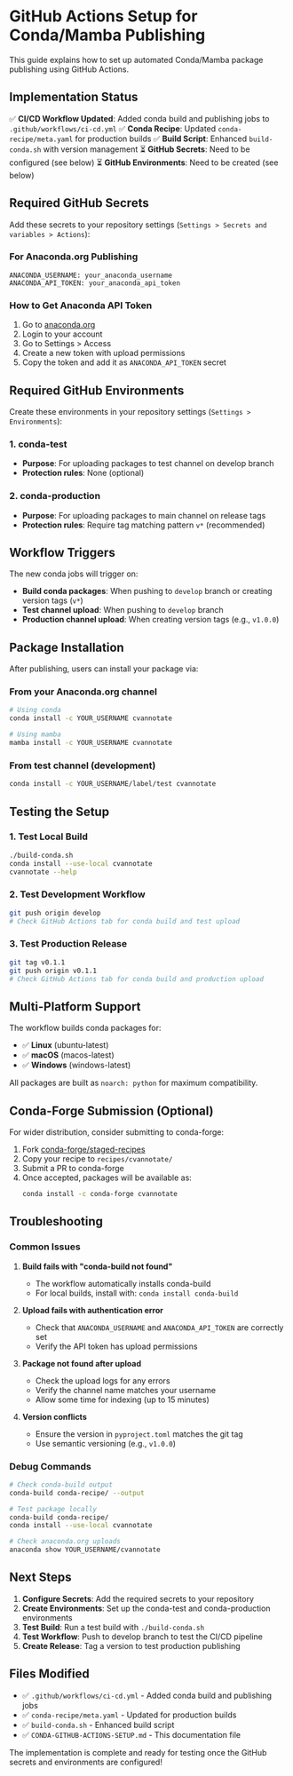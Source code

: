 # GitHub Actions Setup for Conda/Mamba Publishing

This guide explains how to set up automated Conda/Mamba package publishing using GitHub Actions.

## Implementation Status

✅ **CI/CD Workflow Updated**: Added conda build and publishing jobs to `.github/workflows/ci-cd.yml`
✅ **Conda Recipe**: Updated `conda-recipe/meta.yaml` for production builds
✅ **Build Script**: Enhanced `build-conda.sh` with version management
⏳ **GitHub Secrets**: Need to be configured (see below)
⏳ **GitHub Environments**: Need to be created (see below)

## Required GitHub Secrets

Add these secrets to your repository settings (`Settings > Secrets and variables > Actions`):

### For Anaconda.org Publishing
```
ANACONDA_USERNAME: your_anaconda_username
ANACONDA_API_TOKEN: your_anaconda_api_token
```

### How to Get Anaconda API Token
1. Go to [anaconda.org](https://anaconda.org/)
2. Login to your account
3. Go to Settings > Access
4. Create a new token with upload permissions
5. Copy the token and add it as `ANACONDA_API_TOKEN` secret

## Required GitHub Environments

Create these environments in your repository settings (`Settings > Environments`):

### 1. conda-test
- **Purpose**: For uploading packages to test channel on develop branch
- **Protection rules**: None (optional)

### 2. conda-production  
- **Purpose**: For uploading packages to main channel on release tags
- **Protection rules**: Require tag matching pattern `v*` (recommended)

## Workflow Triggers

The new conda jobs will trigger on:

- **Build conda packages**: When pushing to `develop` branch or creating version tags (`v*`)
- **Test channel upload**: When pushing to `develop` branch
- **Production channel upload**: When creating version tags (e.g., `v1.0.0`)

## Package Installation

After publishing, users can install your package via:

### From your Anaconda.org channel
```bash
# Using conda
conda install -c YOUR_USERNAME cvannotate

# Using mamba
mamba install -c YOUR_USERNAME cvannotate
```

### From test channel (development)
```bash
conda install -c YOUR_USERNAME/label/test cvannotate
```

## Testing the Setup

### 1. Test Local Build
```bash
./build-conda.sh
conda install --use-local cvannotate
cvannotate --help
```

### 2. Test Development Workflow
```bash
git push origin develop
# Check GitHub Actions tab for conda build and test upload
```

### 3. Test Production Release
```bash
git tag v0.1.1
git push origin v0.1.1
# Check GitHub Actions tab for conda build and production upload
```

## Multi-Platform Support

The workflow builds conda packages for:
- ✅ **Linux** (ubuntu-latest)
- ✅ **macOS** (macos-latest) 
- ✅ **Windows** (windows-latest)

All packages are built as `noarch: python` for maximum compatibility.

## Conda-Forge Submission (Optional)

For wider distribution, consider submitting to conda-forge:

1. Fork [conda-forge/staged-recipes](https://github.com/conda-forge/staged-recipes)
2. Copy your recipe to `recipes/cvannotate/`
3. Submit a PR to conda-forge
4. Once accepted, packages will be available as:
   ```bash
   conda install -c conda-forge cvannotate
   ```

## Troubleshooting

### Common Issues

1. **Build fails with "conda-build not found"**
   - The workflow automatically installs conda-build
   - For local builds, install with: `conda install conda-build`

2. **Upload fails with authentication error**
   - Check that `ANACONDA_USERNAME` and `ANACONDA_API_TOKEN` are correctly set
   - Verify the API token has upload permissions

3. **Package not found after upload**
   - Check the upload logs for any errors
   - Verify the channel name matches your username
   - Allow some time for indexing (up to 15 minutes)

4. **Version conflicts**
   - Ensure the version in `pyproject.toml` matches the git tag
   - Use semantic versioning (e.g., `v1.0.0`)

### Debug Commands

```bash
# Check conda-build output
conda-build conda-recipe/ --output

# Test package locally
conda-build conda-recipe/
conda install --use-local cvannotate

# Check anaconda.org uploads
anaconda show YOUR_USERNAME/cvannotate
```

## Next Steps

1. **Configure Secrets**: Add the required secrets to your repository
2. **Create Environments**: Set up the conda-test and conda-production environments  
3. **Test Build**: Run a test build with `./build-conda.sh`
4. **Test Workflow**: Push to develop branch to test the CI/CD pipeline
5. **Create Release**: Tag a version to test production publishing

## Files Modified

- ✅ `.github/workflows/ci-cd.yml` - Added conda build and publishing jobs
- ✅ `conda-recipe/meta.yaml` - Updated for production builds
- ✅ `build-conda.sh` - Enhanced build script
- ✅ `CONDA-GITHUB-ACTIONS-SETUP.md` - This documentation file

The implementation is complete and ready for testing once the GitHub secrets and environments are configured!
